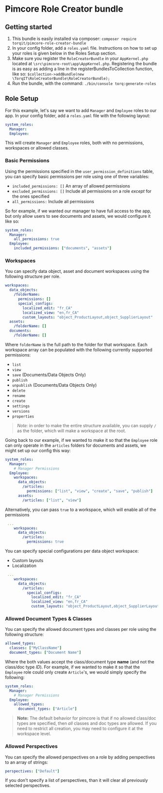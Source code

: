 # Pimcore Role Creator bundle

## Getting started

1. This bundle is easily installed via composer: `composer require torqit/pimcore-role-creator-bundle`
2. In your config folder, add a `roles.yaml` file. Instructions on how to set up your roles is given below in the Roles Setup section.
3. Make sure you register the `RoleCreatorBundle` in your `AppKernel.php` located at `\src\pimcore-root\app\AppKernel.php`. Registering the bundle is as easy as adding a line in the registerBundlesToCollection function, like so: `$collection->addBundle(new \TorqIT\RoleCreatorBundle\RoleCreatorBundle);`
4. Run the bundle, with the command: `./bin/console torq:generate-roles`

## Role Setup

For this example, let's say we want to add `Manager` and `Employee` roles to our app. In your config folder, add a `roles.yaml` file with the following layout:

```yaml
system_roles:
  Manager:
  Employee:
```

This will create `Manager` and `Employee` roles, both with no permissions, workspaces or allowed classes.

### Basic Permissions

Using the permissions specified in the `user_permission_definitions` table, you can specify basic permissions per role using one of three variables:

- `included_permissions: []` An array of allowed permissions
- `excluded_permissions: []` Include all permissions on a role _except_ for the ones specified
- `all_permissions:` Include all permissions

So for example, if we wanted our manager to have full access to the app, but only allow users to see documents and assets, we would configure it like so:

```yaml
system_roles:
  Manager:
    all_permissions: true
  Employee:
    included_permissions: ["documents", "assets"]
```

### Workspaces

You can specify data object, asset and document workspaces using the following structure per role.

```yaml
workspaces:
  data_objects:
    /folderName:
      permissions: []
      special_configs:
        localized_edit: "fr_CA"
        localized_view: "en,fr_CA"
        custom_layouts: "object_ProductLayout,object_SupplierLayout"
  assets:
    /folderName: []
  documents:
    /folderName: []
```

Where `folderName` is the full path to the folder for that workspace. Each workspace array can be populated with the following currently supported permissions:

- `list`
- `view`
- `save` (Documents/Data Objects Only)
- `publish`
- `unpublish` (Documents/Data Objects Only)
- `delete`
- `rename`
- `create`
- `settings`
- `versions`
- `properties`

> _Note:_ in order to make the entire structure available, you can supply `/` as the folder, which will make a workspace at the root.

Going back to our example, if we wanted to make it so that the `Employee` role can only operate in the `articles` folders for documents and assets, we might set up our config this way:

```yaml
system_roles:
  Manager:
    # Manager Permissions
  Employee:
    workspaces:
      data_objects:
        /articles:
          permissions: ["list", "view", "create", "save", "publish"]
      assets:
        /articles: ["list", "view"]
```

Alternatively, you can pass `true` to a workspace, which will enable all of the permissions

```yaml
 ...
    workspaces:
      data_objects:
        /articles:
          permissions: true
```

You can specify special configurations per data object workspace:

- Custom layouts
- Localization

```yaml
 ...
    workspaces:
      data_objects:
        /articles:
          special_configs:
            localized_edit: "fr_CA"
            localized_view: "en,fr_CA"
            custom_layouts: "object_ProductLayout,object_SupplierLayout"
```

### Allowed Document Types & Classes

You can specify the allowed document types and classes per role using the following structure:

```yaml
allowed_types:
  classes: ["MyClassName"]
  document_types: ["Document Name"]
```

Where the both values accept the class/document type **name** (and not the class/doc type _ID_). For example, if we wanted to make it so that the `Employee` role could only create `Article`'s, we would simply specify the following:

```yaml
system_roles:
  Manager:
    # Manager Permissions
  Employee:
    allowed_types:
      document_types: ["Article"]
```

> **Note:** The default behavior for pimcore is that if no allowed class/doc types are specified, then _all_ classes and doc types are allowed. If you need to restrict all creation, you may need to configure it at the workspace level.

### Allowed Perspectives

You can specify the allowed perspectives on a role by adding perspectives to an array of strings:

```yaml
perspectives: ["Default"]
```

If you don't specify a list of perspectives, than it will clear all previously selected perspectives.
